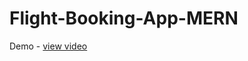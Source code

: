 # Flight-Booking-App-MERN
Demo - <a href="https://drive.google.com/file/d/1gLUHqqZg4lopUWhMr5aEX7Sl4qyoF9-a/view">view video</a>
